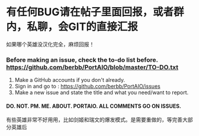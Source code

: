 # 有任何BUG请在帖子里面回报，或者群内，私聊，会GIT的直接汇报
如果哪个英雄没汉化完全，麻烦回报！
### Before making an issue, check the to-do list before. https://github.com/berbb/PortAIO/blob/master/TO-DO.txt
1. Make a GitHub accounts if you don't already.
2. Sign in and go to : https://github.com/berbb/PortAIO/issues
3. Make a new issue and state the title and what you need/want to report.

#### DO. NOT. PM. ME. ABOUT. PORTAIO. ALL COMMENTS GO ON ISSUES.
有些英雄非常不好用用，比如剑姬和瑞文的爆发模式。是需要重做的，等完善大部分英雄后
